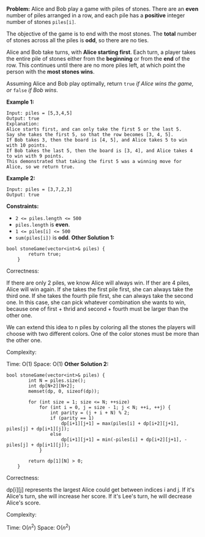 **Problem:**
Alice and Bob play a game with piles of stones. There are an **even** number of piles arranged in a row, and each pile has a **positive** integer number of stones `piles[i]`.

The objective of the game is to end with the most stones. The **total** number of stones across all the piles is **odd**, so there are no ties.

Alice and Bob take turns, with **Alice starting first**. Each turn, a player takes the entire pile of stones either from the **beginning** or from the **end** of the row. This continues until there are no more piles left, at which point the person with the **most stones wins**.

Assuming Alice and Bob play optimally, return `true` *if Alice wins the game, or* `false` *if Bob wins*.

 

**Example 1:**

```
Input: piles = [5,3,4,5]
Output: true
Explanation: 
Alice starts first, and can only take the first 5 or the last 5.
Say she takes the first 5, so that the row becomes [3, 4, 5].
If Bob takes 3, then the board is [4, 5], and Alice takes 5 to win with 10 points.
If Bob takes the last 5, then the board is [3, 4], and Alice takes 4 to win with 9 points.
This demonstrated that taking the first 5 was a winning move for Alice, so we return true.
```

**Example 2:**

```
Input: piles = [3,7,2,3]
Output: true
```

 

**Constraints:**

- `2 <= piles.length <= 500`
- `piles.length` is **even**.
- `1 <= piles[i] <= 500`
- `sum(piles[i])` is **odd**.
**Other Solution 1:**
```
bool stoneGame(vector<int>& piles) {
        return true;
    }
```
Correctness:

If there are only 2 piles, we know Alice will always win. If ther are 4 piles, Alice will win again. If she takes the first pile first, she can always take the third one. If she takes the fourth pile first, she can always take the second one. In this case, she can pick whatever combination she wants to win, because one of first + thrid and second + fourth must be larger than the other one.

We can extend this idea to n piles by coloring all the stones the players will choose with two different colors. One of the color stones must be more than the other one.

Complexity:

Time: O(1)
Space: O(1)
**Other Solution 2:**
```
bool stoneGame(vector<int>& piles) {
        int N = piles.size();
        int dp[N+2][N+2];
        memset(dp, 0, sizeof(dp));

        for (int size = 1; size <= N; ++size)
            for (int i = 0, j = size - 1; j < N; ++i, ++j) {
                int parity = (j + i + N) % 2; 
                if (parity == 1)
                    dp[i+1][j+1] = max(piles[i] + dp[i+2][j+1], piles[j] + dp[i+1][j]);
                else
                    dp[i+1][j+1] = min(-piles[i] + dp[i+2][j+1], -piles[j] + dp[i+1][j]);
            }

        return dp[1][N] > 0;
    }
```
Correctness:

dp[i][j] represents the largest Alice could get between indices i and j. If it's Alice's turn, she will increase her score. If it's Lee's turn, he will decrease Alice's score. 

Complexity:

Time: O($n^2$)
Space: O($n^2$)